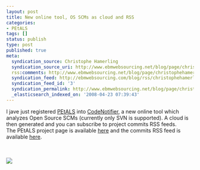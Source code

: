 ```yaml
---
layout: post
title: New online tool, OS SCMs as cloud and RSS
categories:
- PEtALS
tags: []
status: publish
type: post
published: true
meta:
  syndication_source: Christophe Hamerling
  syndication_source_uri: http://www.ebmwebsourcing.net/blog/page/christophehamerling
  rss:comments: http://www.ebmwebsourcing.net/blog/page/christophehamerling?anchor=new_online_tool_os_scms
  syndication_feed: http://ebmwebsourcing.com/blog/rss/christophehamerling
  syndication_feed_id: '3'
  syndication_permalink: http://www.ebmwebsourcing.net/blog/page/christophehamerling?entry=new_online_tool_os_scms
  _elasticsearch_indexed_on: '2008-04-23 07:39:43'
---
```

I jave just registered <a title="PEtALS" href="http://petals.ow2.org" id="n1kx">PEtALS</a> into <a title="CodeNotifier" href="http://codenotifier.com/" id="g94s">CodeNotifier</a>, a new online tool which analyzes Open Source SCMs (currently only SVN is supported). A cloud is then generated and you can subscribe to project commits RSS feeds.<br />The PEtALS project page is available <a title="here" href="http://codenotifier.com/projects/208" id="z3q0">here</a> and the commits RSS feed is available <a title="here" href="http://codenotifier.com/projects/208.rss" id="gu1l">here</a>.<br /><br /><br /><div id="oh-1"><img src="http://docs.google.com/File?id=dcrqrprg_166cn3b6thg_b"></div><br /><br /><br /><br />
